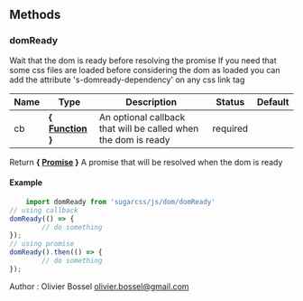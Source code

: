 




## Methods


### domReady

Wait that the dom is ready before resolving the promise
If you need that some css files are loaded before considering the dom as loaded
you can add the attribute 's-domready-dependency' on any css link tag



Name  |  Type  |  Description  |  Status  |  Default
------------  |  ------------  |  ------------  |  ------------  |  ------------
cb  |  **{ <a class="link" href="https://developer.mozilla.org/fr/docs/Web/JavaScript/Reference/Objets_globaux/Function" target="_blank" title="Function">Function</a> }**  |  An optional callback that will be called when the dom is ready  |  required  |

Return **{ <a class="link" href="https://developer.mozilla.org/fr/docs/Web/JavaScript/Reference/Objets_globaux/Promise" target="_blank" title="Promise">Promise</a> }** A promise that will be resolved when the dom is ready
#### Example
```js
	import domReady from 'sugarcss/js/dom/domReady'
// using callback
domReady(() => {
		// do something
});
// using promise
domReady().then(() => {
		// do something
});

```
Author : Olivier Bossel <olivier.bossel@gmail.com>